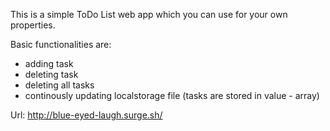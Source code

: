 This is a simple ToDo List web app which you can use for your own properties.

Basic functionalities are:
- adding task
- deleting task
- deleting all tasks
- continously updating localstorage file (tasks are stored in  value - array)

Url:  http://blue-eyed-laugh.surge.sh/
